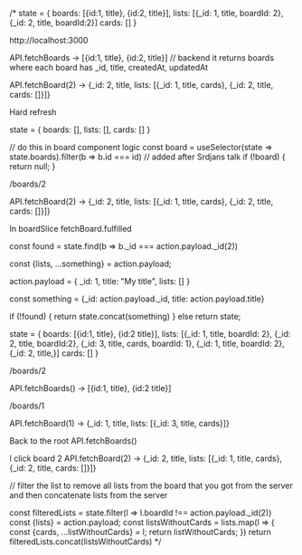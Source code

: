 /*
state = {
boards: [{id:1, title}, {id:2, title}],
lists: [{_id: 1, title, boardId: 2}, {_id: 2, title, boardId:2}]
cards: []
}

http://localhost:3000

API.fetchBoards -> [{id:1, title}, {id:2, title}] // backend it returns boards where each board has _id, title, createdAt, updatedAt

API.fetchBoard(2) -> {_id: 2, title, lists: [{_id: 1, title, cards}, {_id: 2, title, cards: []}]}

Hard refresh

state = {
boards: [],
lists: [],
cards: []
}

// do this in board component logic 
const board = useSelector(state => state.boards).filter(b => b.id === id) // added after Srdjans talk
if (!board) {
return null;
}

/boards/2

API.fetchBoard(2) -> {_id: 2, title, lists: [{_id: 1, title, cards}, {_id: 2, title, cards: []}]}

In boardSlice fetchBoard.fulfilled

const found = state.find(b => b._id === action.payload._id(2))

const {lists, ...something} = action.payload;

action.payload = {
_id: 1,
title: "My title",
lists: []
}

const something = {_id: action.payload._id, title: action.payload.title}

if (!found) {
return state.concat(something)
} else return state;

state = {
boards: [{id:1, title}, {id:2 title}],
lists: [{_id: 1, title, boardId: 2}, {_id: 2, title, boardId:2}, {_id: 3, title, cards, boardId: 1}, {_id: 1, title, boardId: 2}, {_id: 2, title,}]
cards: []
}

/boards/2

API.fetchBoards() -> [{id:1, title}, {id:2 title}]

/boards/1

API.fetchBoard(1) -> {_id: 1, title, lists: [{_id: 3, title, cards}]}

Back to the root API.fetchBoards()

I click board 2
API.fetchBoard(2) -> {_id: 2, title, lists: [{_id: 1, title, cards}, {_id: 2, title, cards: []}]}

// filter the list to remove all lists from the board that you got from the server and then concatenate lists from the server

const filteredLists = state.filter(l => l.boardId !== action.payload._id(2))
const {lists} = action.payload;
const listsWithoutCards = lists.map(l => {
const {cards, ...listWithoutCards} = l;
return listWithoutCards;
})
return filteredLists.concat(listsWithoutCards)
*/